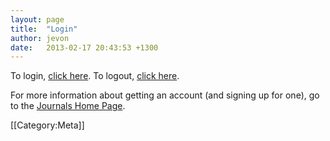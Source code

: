 ```yaml
---
layout: page
title:  "Login"
author: jevon
date:   2013-02-17 20:43:53 +1300
---
```


To login, <a href="login.php">click here</a>.
To logout, <a href="login.php?logout=1">click here</a>.

For more information about getting an account (and signing up for one), go to the <a href="http://journals.jevon.org">Journals Home Page</a>.

[[Category:Meta]]